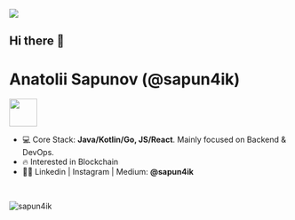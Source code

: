 ![](https://github.com/halfrost/halfrost/blob/master/icons/header_.png)

## Hi there 👋

<h1 align="left">Anatolii Sapunov (@sapun4ik) </h1> <img src="https://media.giphy.com/media/VgCDAzcKvsR6OM0uWg/giphy.gif" width="50"> 

- 💻 Core Stack: **Java/Kotlin/Go, JS/React**. Mainly focused on Backend & DevOps.
- 🔥 Interested in Blockchain
- 👨‍💻 Linkedin | Instagram | Medium: **@sapun4ik** 
<br />



<p>&nbsp;<img align="left" src="https://github-readme-stats.vercel.app/api?username=sapun4ik&show_icons=true&hide_title=true" alt="sapun4ik" /></p>

<!--
**sapun4ik/sapun4ik** is a ✨ _special_ ✨ repository because its `README.md` (this file) appears on your GitHub profile.

Here are some ideas to get you started:

- 🔭 I’m currently working on ...
- 🌱 I’m currently learning ...
- 👯 I’m looking to collaborate on ...
- 🤔 I’m looking for help with ...
- 💬 Ask me about ...
- 📫 How to reach me: ...
- 😄 Pronouns: ...
- ⚡ Fun fact: ...
-->
